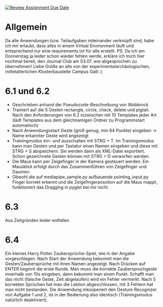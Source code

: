 [![Review Assignment Due Date](https://classroom.github.com/assets/deadline-readme-button-22041afd0340ce965d47ae6ef1cefeee28c7c493a6346c4f15d667ab976d596c.svg)](https://classroom.github.com/a/HqZjtAXJ)

# Allgemein
Da alle Anwendungen bzw. Teilaufgaben miteinander verknüpft sind, habe ich mir erlaubt, dass alles in einem Virtual Environment läuft und entsprechend nur eine requirements.txt für alle erstellt.
PS: Da ich am Donnerstag ja leider schon wieder fehlen werde, erkläre ich mich hier nochmal bereit, den Journal Club am 03.07. wie abgesprochen zu übernehmen! Liebe Grüße an alle von der experimentalarchäologischen, mittelalterlichen Klosterbaustelle Campus Galli :) 

# 6.1 und 6.2 
- Geschrieben anhand der Pseudocode-Beschreibung von Wobbrock
- Trainiert auf die 5 Gesten rectangle, circle, check, delete und pigtail. Nach den Anforderungen von 6.2 inzwischen mit 10 Templates jeder Art (lädt Templates aus dem gleichnamigen Ordner zu Programmstart automatisch)
- Nach Anwendungsstart Geste (groß genug, min 64 Punkte) eingeben -> Name erkannter Geste wird angezeigt
- Trainingmodus ein- und ausschalten mit STRG + T. Im Trainingsmodus kann man Gesten und per Tastatur einen Namen eingeben und diese mit STRG + S abspeichern. Sie werden dann als XML-Datei exportiert. Schon gezeichnete Gesten können mit STRG + D verworfen werden.
- Die Maus kann per Zeigefinger in der Kamera gesteuert werden. Ein Mausklick erfolgt durch das Zusammenführen von Zeigefinger und Daumen.
- Obwohl die auf mediapipe_sample.py aufbauende pointing_input.py Finger korrekt erkennt und die Zeigefingerposotion auf die Maus mappt, funktioniert das Dragging in pyglet bei mir nicht.

# 6.3
Aus Zeitgründen leider entfallen

# 6.4
Ein kleines Harry Potter Zaubersprüche-Spiel, wie in der Angabe vorgeschlagen. Nach Start der Anwendung bekommt man die Gesten/Zaubersprüche mit ihren Namen angezeigt. Nach Drücken auf ENTER beginnt die erste Runde. Man muss die korrekte Zauberspruchgeste innerhalb von 10s eingeben, dann bekommt man einen Punkt. Schafft man das nicht (falsche Geste, Zeit abgelaufen) wird ein Fehler vermerkt. Nach 5 korrekten Sprüchen hat man die Lektion abgeschlossen, mit 3 Fehlern hat man nicht bestanden. Die Anwendung inkooperiert den Gesture Recognizer von Aufgabe 1 und 2, ist in der Bedienung also identisch (Trainingsmodus natürlich deaktiviert).
